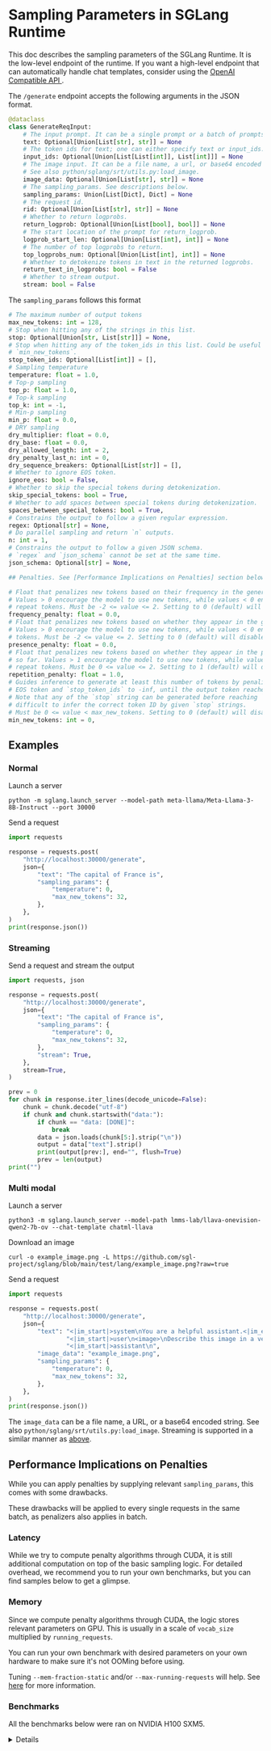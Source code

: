 # Sampling Parameters in SGLang Runtime
This doc describes the sampling parameters of the SGLang Runtime.
It is the low-level endpoint of the runtime.
If you want a high-level endpoint that can automatically handle chat templates, consider using the [OpenAI Compatible API
](https://github.com/sgl-project/sglang?tab=readme-ov-file#openai-compatible-api).

The `/generate` endpoint accepts the following arguments in the JSON format.

```python
@dataclass
class GenerateReqInput:
    # The input prompt. It can be a single prompt or a batch of prompts.
    text: Optional[Union[List[str], str]] = None
    # The token ids for text; one can either specify text or input_ids.
    input_ids: Optional[Union[List[List[int]], List[int]]] = None
    # The image input. It can be a file name, a url, or base64 encoded string.
    # See also python/sglang/srt/utils.py:load_image.
    image_data: Optional[Union[List[str], str]] = None
    # The sampling_params. See descriptions below.
    sampling_params: Union[List[Dict], Dict] = None
    # The request id.
    rid: Optional[Union[List[str], str]] = None
    # Whether to return logprobs.
    return_logprob: Optional[Union[List[bool], bool]] = None
    # The start location of the prompt for return_logprob.
    logprob_start_len: Optional[Union[List[int], int]] = None
    # The number of top logprobs to return.
    top_logprobs_num: Optional[Union[List[int], int]] = None
    # Whether to detokenize tokens in text in the returned logprobs.
    return_text_in_logprobs: bool = False
    # Whether to stream output.
    stream: bool = False
```

The `sampling_params` follows this format

```python
# The maximum number of output tokens
max_new_tokens: int = 128,
# Stop when hitting any of the strings in this list.
stop: Optional[Union[str, List[str]]] = None,
# Stop when hitting any of the token_ids in this list. Could be useful when mixed with
# `min_new_tokens`.
stop_token_ids: Optional[List[int]] = [],
# Sampling temperature
temperature: float = 1.0,
# Top-p sampling
top_p: float = 1.0,
# Top-k sampling
top_k: int = -1,
# Min-p sampling
min_p: float = 0.0,
# DRY sampling
dry_multiplier: float = 0.0,
dry_base: float = 0.0,
dry_allowed_length: int = 2,
dry_penalty_last_n: int = 0,
dry_sequence_breakers: Optional[List[str]] = [],
# Whether to ignore EOS token.
ignore_eos: bool = False,
# Whether to skip the special tokens during detokenization.
skip_special_tokens: bool = True,
# Whether to add spaces between special tokens during detokenization.
spaces_between_special_tokens: bool = True,
# Constrains the output to follow a given regular expression.
regex: Optional[str] = None,
# Do parallel sampling and return `n` outputs.
n: int = 1,
# Constrains the output to follow a given JSON schema.
# `regex` and `json_schema` cannot be set at the same time.
json_schema: Optional[str] = None,

## Penalties. See [Performance Implications on Penalties] section below for more informations.

# Float that penalizes new tokens based on their frequency in the generated text so far.
# Values > 0 encourage the model to use new tokens, while values < 0 encourage the model to
# repeat tokens. Must be -2 <= value <= 2. Setting to 0 (default) will disable this penalty.
frequency_penalty: float = 0.0,
# Float that penalizes new tokens based on whether they appear in the generated text so far.
# Values > 0 encourage the model to use new tokens, while values < 0 encourage the model to repeat
# tokens. Must be -2 <= value <= 2. Setting to 0 (default) will disable this penalty.
presence_penalty: float = 0.0,
# Float that penalizes new tokens based on whether they appear in the prompt and the generated text
# so far. Values > 1 encourage the model to use new tokens, while values < 1 encourage the model to
# repeat tokens. Must be 0 <= value <= 2. Setting to 1 (default) will disable this penalty.
repetition_penalty: float = 1.0,
# Guides inference to generate at least this number of tokens by penalizing logits of tokenizer's
# EOS token and `stop_token_ids` to -inf, until the output token reaches given length.
# Note that any of the `stop` string can be generated before reaching `min_new_tokens`, as it is
# difficult to infer the correct token ID by given `stop` strings.
# Must be 0 <= value < max_new_tokens. Setting to 0 (default) will disable this penalty.
min_new_tokens: int = 0,
```

## Examples

### Normal
Launch a server
```
python -m sglang.launch_server --model-path meta-llama/Meta-Llama-3-8B-Instruct --port 30000
```

Send a request
```python
import requests

response = requests.post(
    "http://localhost:30000/generate",
    json={
        "text": "The capital of France is",
        "sampling_params": {
            "temperature": 0,
            "max_new_tokens": 32,
        },
    },
)
print(response.json())
```

### Streaming
Send a request and stream the output
```python
import requests, json

response = requests.post(
    "http://localhost:30000/generate",
    json={
        "text": "The capital of France is",
        "sampling_params": {
            "temperature": 0,
            "max_new_tokens": 32,
        },
        "stream": True,
    },
    stream=True,
)

prev = 0
for chunk in response.iter_lines(decode_unicode=False):
    chunk = chunk.decode("utf-8")
    if chunk and chunk.startswith("data:"):
        if chunk == "data: [DONE]":
            break
        data = json.loads(chunk[5:].strip("\n"))
        output = data["text"].strip()
        print(output[prev:], end="", flush=True)
        prev = len(output)
print("")
```

### Multi modal

Launch a server
```
python3 -m sglang.launch_server --model-path lmms-lab/llava-onevision-qwen2-7b-ov --chat-template chatml-llava
```

Download an image
```
curl -o example_image.png -L https://github.com/sgl-project/sglang/blob/main/test/lang/example_image.png?raw=true
```

Send a request
```python
import requests

response = requests.post(
    "http://localhost:30000/generate",
    json={
        "text": "<|im_start|>system\nYou are a helpful assistant.<|im_end|>\n"
                "<|im_start|>user\n<image>\nDescribe this image in a very short sentence.<|im_end|>\n"
                "<|im_start|>assistant\n",
        "image_data": "example_image.png",
        "sampling_params": {
            "temperature": 0,
            "max_new_tokens": 32,
        },
    },
)
print(response.json())
```

The `image_data` can be a file name, a URL, or a base64 encoded string. See also `python/sglang/srt/utils.py:load_image`.
Streaming is supported in a similar manner as [above](#streaming).

## Performance Implications on Penalties

While you can apply penalties by supplying relevant `sampling_params`, this comes with some drawbacks.

These drawbacks will be applied to every single requests in the same batch, as penalizers also applies in batch.

### Latency

While we try to compute penalty algorithms through CUDA, it is still additional computation on top of the basic sampling logic. For detailed overhead, we recommend you to run your own benchmarks, but you can find samples below to get a glimpse.

### Memory

Since we compute penalty algorithms through CUDA, the logic stores relevant parameters on GPU. This is usually in a scale of `vocab_size` multiplied by `running_requests`.

You can run your own benchmark with desired parameters on your own hardware to make sure it's not OOMing before using.

Tuning `--mem-fraction-static` and/or `--max-running-requests` will help. See [here](hyperparameter_tuning.md#minor-tune---max-prefill-tokens---mem-fraction-static---max-running-requests) for more information.

### Benchmarks

All the benchmarks below were ran on NVIDIA H100 SXM5.

<details>

#### Baseline

Measured at [dc9d06d886151707f97d0b78095df9de262fd3c9](https://github.com/sgl-project/sglang/commit/dc9d06d886151707f97d0b78095df9de262fd3c9).

```
$ python3 -m sglang.bench_serving --backend sglang --port 8413 --dataset-name random --num-prompts 3000 --random-input 256 --random-output 512

============ Serving Benchmark Result ============
Backend:                                 sglang
Traffic request rate:                    inf
Successful requests:                     3000
Benchmark duration (s):                  66.11
Total input tokens:                      378633
Total generated tokens:                  775651
Total generated tokens (retokenized):    775118
Request throughput (req/s):              45.38
Input token throughput (tok/s):          5727.04
Output token throughput (tok/s):         11732.16
----------------End-to-End Latency----------------
Mean E2E Latency (ms):                   40881.94
Median E2E Latency (ms):                 43967.10
---------------Time to First Token----------------
Mean TTFT (ms):                          19884.75
Median TTFT (ms):                        14226.56
P99 TTFT (ms):                           47738.97
-----Time per Output Token (excl. 1st token)------
Mean TPOT (ms):                          91.96
Median TPOT (ms):                        90.11
P99 TPOT (ms):                           308.54
---------------Inter-token Latency----------------
Mean ITL (ms):                           174.54
Median ITL (ms):                         58.56
P99 ITL (ms):                            440.18
==================================================
```

#### All Together

```
$ python3 -m sglang.bench_serving --backend sglang --port 8413 --dataset-name random --num-prompts 3000 --random-input 256 --random-output 512 --extra-request-body '{
  "frequency_penalty": 1.1,
  "presence_penalty": 1.1,
  "repetition_penalty": 0.1,
  "min_new_tokens": 5
}'

============ Serving Benchmark Result ============
Backend:                                 sglang
Traffic request rate:                    inf
Successful requests:                     3000
Benchmark duration (s):                  78.35
Total input tokens:                      378633
Total generated tokens:                  775651
Total generated tokens (retokenized):    774756
Request throughput (req/s):              38.29
Input token throughput (tok/s):          4832.86
Output token throughput (tok/s):         9900.39
----------------End-to-End Latency----------------
Mean E2E Latency (ms):                   49017.68
Median E2E Latency (ms):                 52825.70
---------------Time to First Token----------------
Mean TTFT (ms):                          23892.60
Median TTFT (ms):                        18895.47
P99 TTFT (ms):                           57426.01
-----Time per Output Token (excl. 1st token)------
Mean TPOT (ms):                          114.54
Median TPOT (ms):                        107.27
P99 TPOT (ms):                           293.31
---------------Inter-token Latency----------------
Mean ITL (ms):                           205.68
Median ITL (ms):                         73.97
P99 ITL (ms):                            453.86
==================================================
```

#### Frequency Penalty

```
$ python3 -m sglang.bench_serving --backend sglang --port 8413 --dataset-name random --num-prompts 3000 --random-input 256 --random-output 512 --extra-request-body '{
    "frequency_penalty": 1.1
}'

============ Serving Benchmark Result ============
Backend:                                 sglang
Traffic request rate:                    inf
Successful requests:                     3000
Benchmark duration (s):                  72.72
Total input tokens:                      378633
Total generated tokens:                  775651
Total generated tokens (retokenized):    774955
Request throughput (req/s):              41.26
Input token throughput (tok/s):          5206.84
Output token throughput (tok/s):         10666.51
----------------End-to-End Latency----------------
Mean E2E Latency (ms):                   45445.56
Median E2E Latency (ms):                 48960.39
---------------Time to First Token----------------
Mean TTFT (ms):                          22363.16
Median TTFT (ms):                        17125.02
P99 TTFT (ms):                           52920.95
-----Time per Output Token (excl. 1st token)------
Mean TPOT (ms):                          104.71
Median TPOT (ms):                        98.30
P99 TPOT (ms):                           268.06
---------------Inter-token Latency----------------
Mean ITL (ms):                           191.60
Median ITL (ms):                         67.83
P99 ITL (ms):                            455.46
==================================================
```

#### Presence Penalty

```
$ python3 -m sglang.bench_serving --backend sglang --port 8413 --dataset-name random --num-prompts 3000 --random-input 256 --random-output 512 --extra-request-body '{
    "presence_penalty": 1.1
}'

============ Serving Benchmark Result ============
Backend:                                 sglang
Traffic request rate:                    inf
Successful requests:                     3000
Benchmark duration (s):                  72.04
Total input tokens:                      378633
Total generated tokens:                  775651
Total generated tokens (retokenized):    775210
Request throughput (req/s):              41.64
Input token throughput (tok/s):          5255.98
Output token throughput (tok/s):         10767.18
----------------End-to-End Latency----------------
Mean E2E Latency (ms):                   44926.61
Median E2E Latency (ms):                 48302.88
---------------Time to First Token----------------
Mean TTFT (ms):                          22095.39
Median TTFT (ms):                        16740.93
P99 TTFT (ms):                           52554.03
-----Time per Output Token (excl. 1st token)------
Mean TPOT (ms):                          103.54
Median TPOT (ms):                        97.37
P99 TPOT (ms):                           271.86
---------------Inter-token Latency----------------
Mean ITL (ms):                           189.86
Median ITL (ms):                         68.45
P99 ITL (ms):                            447.11
==================================================
```

#### Repetition Penalty

```
$ python3 -m sglang.bench_serving --backend sglang --port 8413 --dataset-name random --num-prompts 3000 --random-input 256 --random-output 512 --extra-request-body '{
    "repetition_penalty": 0.1
}'

============ Serving Benchmark Result ============
Backend: sglang
Traffic request rate: inf
Successful requests: 3000
Benchmark duration (s): 74.54
Total input tokens: 378633
Total generated tokens: 775651
Total generated tokens (retokenized): 766008
Request throughput (req/s): 40.24
Input token throughput (tok/s): 5079.36
Output token throughput (tok/s): 10405.35
----------------End-to-End Latency----------------
Mean E2E Latency (ms): 46530.38
Median E2E Latency (ms): 50302.65
---------------Time to First Token----------------
Mean TTFT (ms): 22603.47
Median TTFT (ms): 17167.08
P99 TTFT (ms): 54497.85
-----Time per Output Token (excl. 1st token)------
Mean TPOT (ms): 117.59
Median TPOT (ms): 101.79
P99 TPOT (ms): 320.04
---------------Inter-token Latency----------------
Mean ITL (ms): 195.26
Median ITL (ms): 69.51
P99 ITL (ms): 433.86
==================================================
```

#### Min New Tokens

The min new tokens penalizer computes until generation process reaches given `min_new_tokens`.

Dislike other penalizers, setting this to higher value will have more latency implications.

```
$ python3 -m sglang.bench_serving --backend sglang --port 8413 --dataset-name random --num-prompts 3000 --random-input 256 --random-output 512 --extra-request-body '{
    "min_new_tokens": 5
}'

============ Serving Benchmark Result ============
Backend: sglang
Traffic request rate: inf
Successful requests: 3000
Benchmark duration (s): 66.94
Total input tokens: 378633
Total generated tokens: 775651
Total generated tokens (retokenized): 775220
Request throughput (req/s): 44.81
Input token throughput (tok/s): 5656.13
Output token throughput (tok/s): 11586.90
----------------End-to-End Latency----------------
Mean E2E Latency (ms): 41888.55
Median E2E Latency (ms): 45354.16
---------------Time to First Token----------------
Mean TTFT (ms): 20866.91
Median TTFT (ms): 16219.79
P99 TTFT (ms): 49263.91
-----Time per Output Token (excl. 1st token)------
Mean TPOT (ms): 97.05
Median TPOT (ms): 89.76
P99 TPOT (ms): 233.50
---------------Inter-token Latency----------------
Mean ITL (ms): 179.17
Median ITL (ms): 55.08
P99 ITL (ms): 409.12
==================================================
```

</details>
